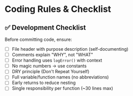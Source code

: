 # Coding Rules & Checklist

## ✅ Development Checklist

Before committing code, ensure:

- [ ] File header with purpose description (self-documenting)
- [ ] Comments explain "WHY", not "WHAT"
- [ ] Error handling uses `logError()` with context
- [ ] No magic numbers → use constants
- [ ] DRY principle (Don't Repeat Yourself)
- [ ] Full variable/function names (no abbreviations)
- [ ] Early returns to reduce nesting
- [ ] Single responsibility per function (~30 lines max)
